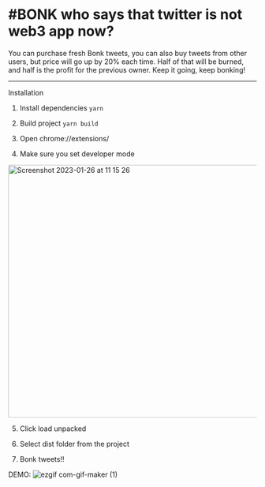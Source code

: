 # #BONK who says that twitter is not web3 app now? 
You can purchase fresh Bonk tweets, you can also buy tweets from other users, but price will go up by 20% each time.
Half of that will be burned, and half is the profit for the previous owner. Keep it going, keep bonking!

---

Installation

1. Install dependencies 
```yarn```

2. Build project
```yarn build```

3. Open chrome://extensions/

4. Make sure you set developer mode 
<img width="512" alt="Screenshot 2023-01-26 at 11 15 26" src="https://user-images.githubusercontent.com/23741732/214811157-537766a7-136f-424a-9ebe-e564bbb3804d.png">

5. Click load unpacked 

6. Select dist folder from the project

7. Bonk tweets!!


DEMO:
![ezgif com-gif-maker (1)](https://user-images.githubusercontent.com/23741732/214844306-6cfcbed3-7524-460e-abec-3b22c6fb20f6.gif)
